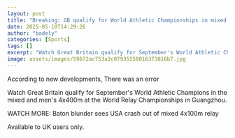 ```yaml
---
layout: post
title: "Breaking: GB qualify for World Athletic Championships in mixed and men's 4x400m"
date: 2025-05-10T14:29:26
author: "badely"
categories: [Sports]
tags: []
excerpt: "Watch Great Britain qualify for September's World Athletic Champions in the mixed and men's 4x400m at the World Relay Championships in Guangzhou."
image: assets/images/59672ac753a3c07935558016373816b7.jpg
---
```


According to new developments, There was an error

Watch Great Britain qualify for September's World Athletic Champions in the mixed and men's 4x400m at the World Relay Championships in Guangzhou.

WATCH MORE: Baton blunder sees USA crash out of mixed 4x100m relay

Available to UK users only.

